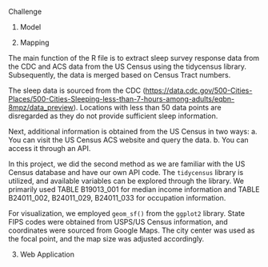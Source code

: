 Challenge



1. Model

2. Mapping

The main function of the R file is to extract sleep survey response data from the CDC and ACS data from the US Census using the tidycensus library. Subsequently, the data is merged based on Census Tract numbers.

The sleep data is sourced from the CDC (https://data.cdc.gov/500-Cities-Places/500-Cities-Sleeping-less-than-7-hours-among-adults/eqbn-8mpz/data_preview). Locations with less than 50 data points are disregarded as they do not provide sufficient sleep information.

Next, additional information is obtained from the US Census in two ways:
a. You can visit the US Census ACS website and query the data.
b. You can access it through an API.

In this project, we did the second method as we are familiar with the US Census database and have our own API code. The `tidycensus` library is utilized, and available variables can be explored through the library. We primarily used TABLE B19013_001 for median income information and TABLE B24011_002, B24011_029, B24011_033 for occupation information.

For visualization, we employed `geom_sf()` from the `ggplot2` library. State FIPS codes were obtained from USPS/US Census information, and coordinates were sourced from Google Maps. The city center was used as the focal point, and the map size was adjusted accordingly.

3. Web Application
